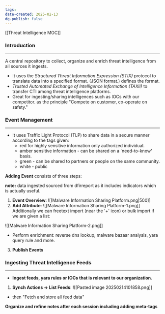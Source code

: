 ```yaml
---
tags: 
date-created: 2025-02-13
dg-publish: false
---
```

[[Threat Intelligence MOC]]
### Introduction
---
A central repository to collect, organize and enrich threat intelligence from all sources it ingests.

- It uses the _Structured Threat Information Expression (STIX)_ protocol to translate data into a specified format. (JSON format.) defines the format.
- _Trusted Automated Exchange of Intelligence Information (TAXII)_ to transfer CTI among threat intelligence platforms.
- Great for ingesting/sharing intelligences such as IOCs with our competitor. as the principle "Compete on customer, co-operate on safety."
### Event Management
---
- It uses Traffic Light Protocol (TLP) to share data in a secure manner according to the tags given: 
	- red for highly sensitive information only authorized individual.
	- amber sensitive information - can be shared on a 'need-to-know' basis.
	- green - can be shared to partners or people on the same community.
	- white - public

**Adding Event** consists of three steps:

**note:** data ingested sourced from dfirreport as it includes indicators which is actually useful.

1. **Event Overview**: ![[Malware Information Sharing Platform.png|500]]
2. **Add Attribute**: ![[Malware Information Sharing Platform-1.png]]
Additionally we can freetext import (near the '+' icon) or bulk import if we are given a list:

![[Malware Information Sharing Platform-2.png]]
- Perform enrichment: reverse dns lookup, malware bazaar analysis, yara query rule and more.

3. **Publish Events**

### Ingesting Threat Intelligence Feeds
---
- **Ingest feeds, yara rules or IOCs that is relevant to our organization**.

1. **Synch Actions -> List Feeds**:
![[Pasted image 20250214101858.png]]
- then "Fetch and store all feed data"


**Organize and refine notes after each session including adding meta-tags**

